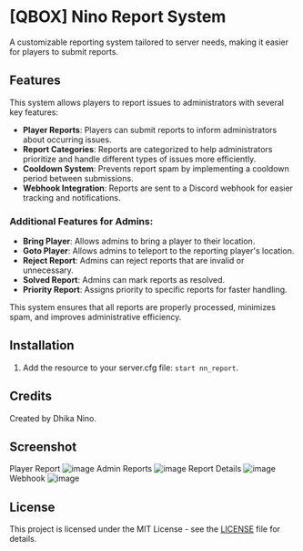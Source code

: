 # [QBOX] Nino Report System

A customizable reporting system tailored to server needs, making it easier for players to submit reports.

## Features

This system allows players to report issues to administrators with several key features:  

- **Player Reports**: Players can submit reports to inform administrators about occurring issues.  
- **Report Categories**: Reports are categorized to help administrators prioritize and handle different types of issues more efficiently.  
- **Cooldown System**: Prevents report spam by implementing a cooldown period between submissions.  
- **Webhook Integration**: Reports are sent to a Discord webhook for easier tracking and notifications.  

### **Additional Features for Admins:**  
- **Bring Player**: Allows admins to bring a player to their location.  
- **Goto Player**: Allows admins to teleport to the reporting player's location.  
- **Reject Report**: Admins can reject reports that are invalid or unnecessary.  
- **Solved Report**: Admins can mark reports as resolved.  
- **Priority Report**: Assigns priority to specific reports for faster handling.  

This system ensures that all reports are properly processed, minimizes spam, and improves administrative efficiency.


## Installation

1. Add the resource to your server.cfg file: `start nn_report`.

## Credits

Created by Dhika Nino.

## Screenshot
Player Report
![image](https://github.com/user-attachments/assets/d97b5731-34c1-4047-80da-e9d1f0a13013)
Admin Reports
![image](https://github.com/user-attachments/assets/7d065e18-62b9-4167-bcec-5b915f463971)
Report Details
![image](https://github.com/user-attachments/assets/e625dafc-72c4-4953-8d70-3b02fa48c4de)
Webhook
![image](https://github.com/user-attachments/assets/1db7068e-a175-46ae-9630-8effe5d29566)



## License

This project is licensed under the MIT License - see the [LICENSE](LICENSE) file for details.
